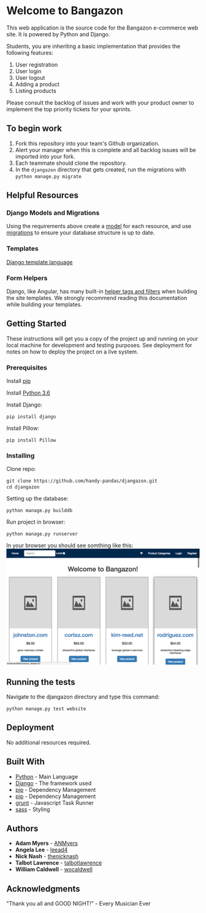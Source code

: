 # Welcome to Bangazon

This web application is the source code for the Bangazon e-commerce web site. It is powered by Python and Django.

Students, you are inheriting a basic implementation that provides the following features:

1. User registration 
1. User login 
1. User logout 
1. Adding a product 
1. Listing products

Please consult the backlog of issues and work with your product owner to implement the top priority tickets for your sprints.

## To begin work

1. Fork this repository into your team's Github organization.
1. Alert your manager when this is complete and all backlog issues will be imported into your fork.
1. Each teammate should clone the repository.
1. In the `djangazon` directory that gets created, run the migrations with `python manage.py migrate`

## Helpful Resources

### Django Models and Migrations

Using the requirements above create a [model](https://docs.djangoproject.com/en/1.10/topics/db/models/) for each resource, and use [migrations](https://docs.djangoproject.com/en/1.10/topics/migrations/) to ensure your database structure is up to date.

### Templates

[Django template language](https://docs.djangoproject.com/en/1.10/ref/templates/language/)

### Form Helpers

Django, like Angular, has many built-in [helper tags and filters](https://docs.djangoproject.com/en/1.10/ref/templates/builtins/) when building the site templates. We strongly recommend reading this documentation while building your templates.

## Getting Started

These instructions will get you a copy of the project up and running on your local machine for development and testing purposes. See deployment for notes on how to deploy the project on a live system.

### Prerequisites
Install [pip](https://packaging.python.org/installing/)

Install [Python 3.6](https://www.python.org/downloads/)

Install Django:
```
pip install django
```

Install Pillow:
```
pip install Pillow
```

### Installing
Clone repo:

```
git clone https://github.com/handy-pandas/djangazon.git
cd djangazon
```
Setting up the database:
```
python manage.py builddb 
```
Run project in browser:

```
python manage.py runserver
```
In your browser you should see somthing like this:
![home screen](images/djangazon-home.jpg?raw=true)

## Running the tests
Navigate to the djangazon directory and type this command:
```
python manage.py test website
```

## Deployment
No additional resources required.
## Built With

* [Python](http://www.dropwizard.io/1.0.2/docs/) - Main Language
* [Django](http://www.dropwizard.io/1.0.2/docs/) - The framework used
* [pip](https://maven.apache.org/) - Dependency Management
* [pip](https://maven.apache.org/) - Dependency Management
* [grunt](https://gruntjs.com/) - Javascript Task Runner
* [sass](http://sass-lang.com/) - Styling


## Authors

* **Adam Myers** - [ANMyers](https://github.com/ANMyers)
* **Angela Lee** - [leead4](https://github.com/leead4)
* **Nick Nash** - [thenicknash](https://github.com/thenicknash)
* **Talbot Lawrence** - [talbotlawrence](https://github.com/talbotlawrence)
* **William Caldwell** - [wocaldwell](https://github.com/wocaldwell)


## Acknowledgments
"Thank you all and GOOD NIGHT!" - Every Musician Ever
